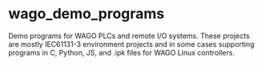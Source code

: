 # wago_demo_programs
Demo programs for WAGO PLCs and remote I/O systems.  These projects are mostly IEC61131-3 environment projects and in some cases supporting programs in C, Python, JS, and .ipk files for WAGO Linux controllers.
